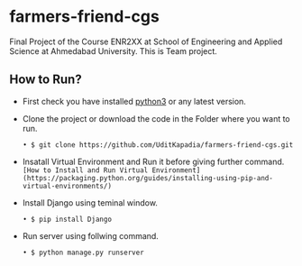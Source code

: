 # farmers-friend-cgs
Final Project of the Course ENR2XX at School of Engineering and Applied Science at Ahmedabad University.
This is Team project.

## How to Run?
-  First check you have installed [python3](https://www.python.org/) or any latest version.
-  Clone the project or download the code in the Folder where you want to run.

     ```• $ git clone https://github.com/UditKapadia/farmers-friend-cgs.git```

- Insatall Virtual Environment and Run it before giving further command. 
     ```[How to Install and Run Virtual Environment](https://packaging.python.org/guides/installing-using-pip-and-virtual-environments/)```

-  Install Django using teminal window.

     ```• $ pip install Django```
     
-  Run server using follwing command.

     ```• $ python manage.py runserver```
       
     


